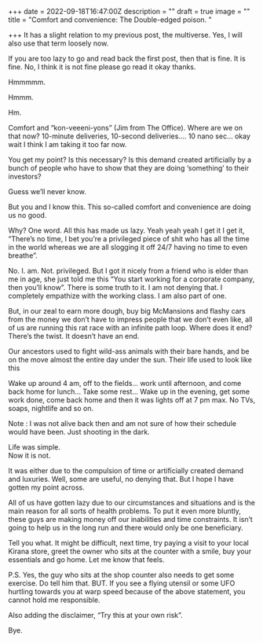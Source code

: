 +++
date = 2022-09-18T16:47:00Z
description = ""
draft = true
image = ""
title = "Comfort and convenience: The Double-edged poison. "

+++
It has a slight relation to my previous post, the multiverse. Yes, I will also use that term loosely now. 

If you are too lazy to go and read back the first post, then that is fine. It is fine. No, I think it is not fine please go read it okay thanks. 

Hmmmmm. 

Hmmm. 

Hm. 

Comfort and “kon-veeeni-yons” (Jim from The Office). Where are we on that now? 10-minute deliveries, 10-second deliveries…. 10 nano sec… okay wait I think I am taking it too far now.

You get my point? Is this necessary? Is this demand created artificially by a bunch of people who have to show that they are doing ‘something’ to their investors? 

Guess we’ll never know. 

But you and I know this. This so-called comfort and convenience are doing us no good. 

Why? One word. All this has made us lazy. Yeah yeah yeah I get it I get it, “There’s no time, I bet you’re a privileged piece of shit who has all the time in the world whereas we are all slogging it off 24/7 having no time to even breathe”. 

No. I. am. Not. privileged. But I got it nicely from a friend who is elder than me in age, she just told me this “You start working for a corporate company, then you’ll know”. There is some truth to it. I am not denying that. I completely empathize with the working class. I am also part of one. 

But, in our zeal to earn more dough, buy big McMansions and flashy cars from the money we don’t have to impress people that we don’t even like, all of us are running this rat race with an infinite path loop. Where does it end? There’s the twist. It doesn’t have an end. 

Our ancestors used to fight wild-ass animals with their bare hands, and be on the move almost the entire day under the sun. Their life used to look like this 

Wake up around 4 am, off to the fields… work until afternoon, and come back home for lunch... Take some rest... Wake up in the evening, get some work done, come back home and then it was lights off at 7 pm max. No TVs, soaps, nightlife and so on. 

Note : I was not alive back then and am not sure of how their schedule would have been. Just shooting in the dark. 

Life was simple.  
Now it is not. 

It was either due to the compulsion of time or artificially created demand and luxuries. Well, some are useful, no denying that. But I hope I have gotten my point across. 

All of us have gotten lazy due to our circumstances and situations and is the main reason for all sorts of health problems. To put it even more bluntly, these guys are making money off our inabilities and time constraints. It isn’t going to help us in the long run and there would only be one beneficiary. 

Tell you what. It might be difficult, next time, try paying a visit to your local Kirana store, greet the owner who sits at the counter with a smile, buy your essentials and go home. Let me know that feels. 

P.S. Yes, the guy who sits at the shop counter also needs to get some exercise. Do tell him that. BUT. If you see a flying utensil or some UFO hurtling towards you at warp speed because of the above statement, you cannot hold me responsible. 

Also adding the disclaimer, “Try this at your own risk”. 

Bye.
